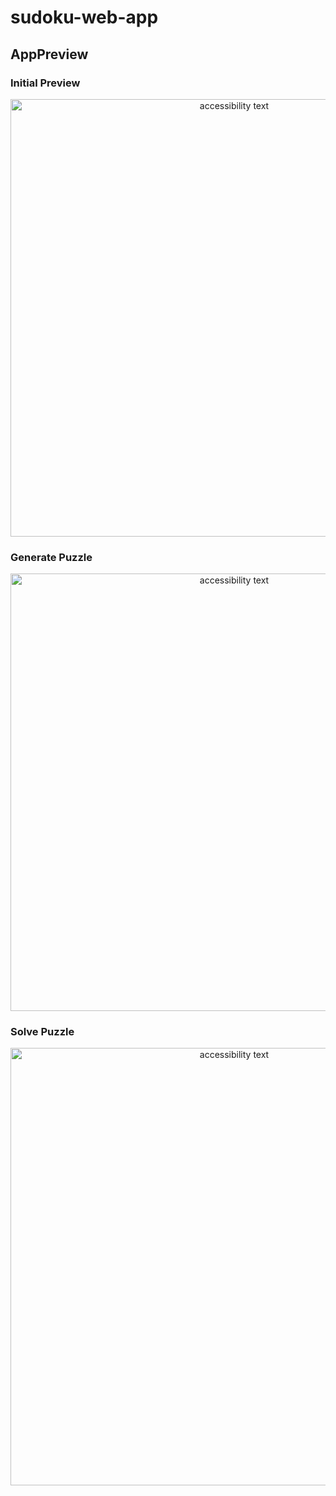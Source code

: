# sudoku-web-app

## AppPreview

### Initial Preview

<p align="center">
  <img src="app_preview/initial_preview.PNG" width="700" alt="accessibility text">
</p>


### Generate Puzzle

<p align="center">
  <img src="app_preview/generate_puzzle.PNG" width="700" alt="accessibility text">
</p>


### Solve Puzzle

<p align="center">
  <img src="app_preview/solve_puzzle.PNG" width="700" alt="accessibility text">
</p>
